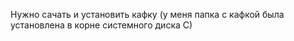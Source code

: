Нужно сачать и установить кафку (у меня папка с кафкой была установлена в корне системного диска С)
